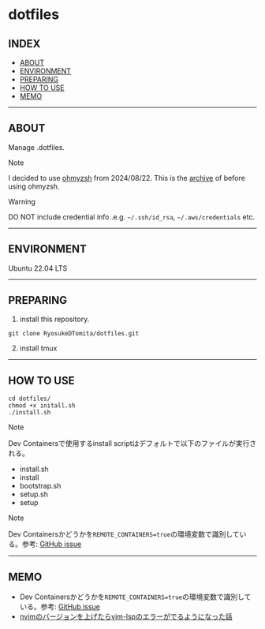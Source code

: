 # dotfiles

## INDEX

- [ABOUT](#about)
- [ENVIRONMENT](#environment)
- [PREPARING](#preparing)
- [HOW TO USE](#how-to-use)
- [MEMO](#memo)

---

## ABOUT

Manage .dotfiles.

> [!NOTE]
> I decided to use [ohmyzsh](https://github.com/ohmyzsh/ohmyzsh/tree/master/plugins/vi-mode) from 2024/08/22.
> This is the [archive](https://github.com/RyosukeDTomita/dotfiles/tree/archive/before-ohmyzsh) of before using ohmyzsh.

> [!WARNING]
> DO NOT include credential info .e.g. `~/.ssh/id_rsa`, `~/.aws/credentials` etc.

---

## ENVIRONMENT

Ubuntu 22.04 LTS

---

## PREPARING

1. install this repository.

```shell
git clone RyosukeDTomita/dotfiles.git
```

2. install tmux

---

## HOW TO USE

```shell
cd dotfiles/
chmod +x initall.sh
./install.sh
```

> [!NOTE]
> Dev Containersで使用するinstall scriptはデフォルトで以下のファイルが実行される。
> - install.sh
> - install
> - bootstrap.sh
> - setup.sh
> - setup

> [!NOTE]
> Dev Containersかどうかを`REMOTE_CONTAINERS=true`の環境変数で識別している。参考: [GitHub issue](https://github.com/microsoft/vscode-remote-release/issues/3517)

---

## MEMO

- Dev Containersかどうかを`REMOTE_CONTAINERS=true`の環境変数で識別している。参考: [GitHub issue](https://github.com/microsoft/vscode-remote-release/issues/3517)
- [nvimのバージョンを上げたらvim-lspのエラーがでるようになった話](https://x.com/sigma5736394841/status/1826319333402042729)
